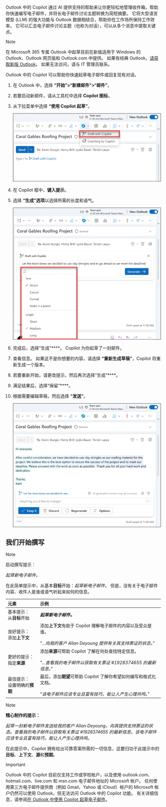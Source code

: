 Outlook 中的 Copilot 通过 AI 提供支持的帮助来让你更轻松地管理收件箱，帮助你快速编写电子邮件，并将长电子邮件讨论主题转换为简短摘要。 它将大型语言模型 (LLM) 的强大功能与 Outlook 数据相结合，帮助你在工作场所保持工作效率。 它可以汇总电子邮件讨论主题（也称为对话），可以从多个消息中提取关键点。

> [!NOTE]
> 在 Microsoft 365 专属 Outlook 中起草目前在新版适用于 Windows 的 Outlook、Outlook 网页版和 Outlook.com 中提供。 如果有经典 Outlook，[请获取新版 Outlook](https://support.microsoft.com/office/start-using-new-outlook-for-windows-4395454d-cb2f-4c16-bb24-fa4bb36650ae)。 如果无法访问，请与 IT 管理员联系。

Outlook 中的 Copilot 可以帮助你快速起草电子邮件或回复现有对话。

1. 在 Outlook 中，选择 **“开始”>“新建邮件”>“邮件”**。

1. 若要启动新邮件，请从工具栏中选择 **Copilot 图标**。

1. 从下拉菜单中选择 **“使用 Copilot 起草”**。

    ![Outlook 工具栏中 Copilot 图标的屏幕截图。](../media/copilot-toolbar-outlook.png)

1. 在 Copilot 框中，**键入提示**。

1. 选择 **“生成”选项**以选择所需的长度和语气。

    ![在 Outlook 中自定义 Copilot 中草稿的可用选项的屏幕截图。](../media/copilot-generate-options-outlook.png)

1. 完成后，选择“生成”****。 Copilot 为你起草了一封邮件。

1. 查看信息。 如果这不是你想要的内容，请选择 **“重新生成草稿”**，Copilot 将重新生成一个版本。

1. 若要重新开始，请更改提示，然后再次选择“生成”****。

1. 满足结果后，选择“保留”****。

1. 根据需要编辑草稿，然后选择 **“发送”**。

    ![Outlook 中 Copilot 生成的电子邮件草稿的屏幕截图。](../media/copilot-draft-results-outlook.png)

## 我们开始撰写

> [!NOTE]
> 启动撰写提示：
>
> _起草新电子邮件。_

在此简单提示中，从基本**目标**开始：_起草新电子邮件。_ 但是，没有关于电子邮件内容、收件人是谁或语气听起来如何的信息。

| 元素 | 示例 |
| :------ | :------- |
| 基本提示： <br>从**目标**开始 | **_起草新电子邮件。_** |
| 良好提示： <br>添加**上下文** | 添加**上下文**有助于 Copilot 理解电子邮件的内容以及受众是谁。<br><br>“_...向我的客户 Allan Deyoung 提供有关其支持票证的状态。_” |
| 更好的提示： <br>指定**来源** | 添加**来源**可帮助 Copilot 了解在何处查找特定信息。<br><br>“_...查看我的电子邮件以获取有关票证 #1928374655 的最新信息。_” |
| 最佳提示： <br>设置明确的**预期** | 最后，添加**期望**可帮助 Copilot 了解你希望如何编写和格式化文档。<br><br>“_该电子邮件应该专业且富有技巧，能让人产生心理共鸣。_” |

> [!NOTE]
> **精心制作的提示：**
>
> _起草一封新电子邮件发送给我的客户 Allan·Deyoung，向其提供支持票证的状态。查看我的电子邮件以获取有关票证 #1928374655 的最新信息。该电子邮件应该专业且富有技巧，能让人产生心理共鸣。_

在此提示中，Copilot 拥有给出可靠答案所需的一切信息，这要归功于此提示中的**目标**、**上下文**、**源**和**预期**。 

> [!IMPORTANT]
> Outlook 中的 Copilot 目前仅支持工作或学校帐户，以及使用 outlook.com、hotmail.com、live.com 和 msn.com 电子邮件地址的 Microsoft 帐户。 任何使用第三方电子邮件提供商（例如 Gmail、Yahoo 或 iCloud）帐户的 Microsoft 帐户仍然可以使用 Outlook，但无法访问 Outlook 中的 Copilot 功能。 有关详细信息，请参阅[在 Outlook 中使用 Copilot 起草电子邮件](https://support.microsoft.com/office/draft-an-email-message-with-copilot-in-outlook-3eb1d053-89b8-491c-8a6e-746015238d9b)。